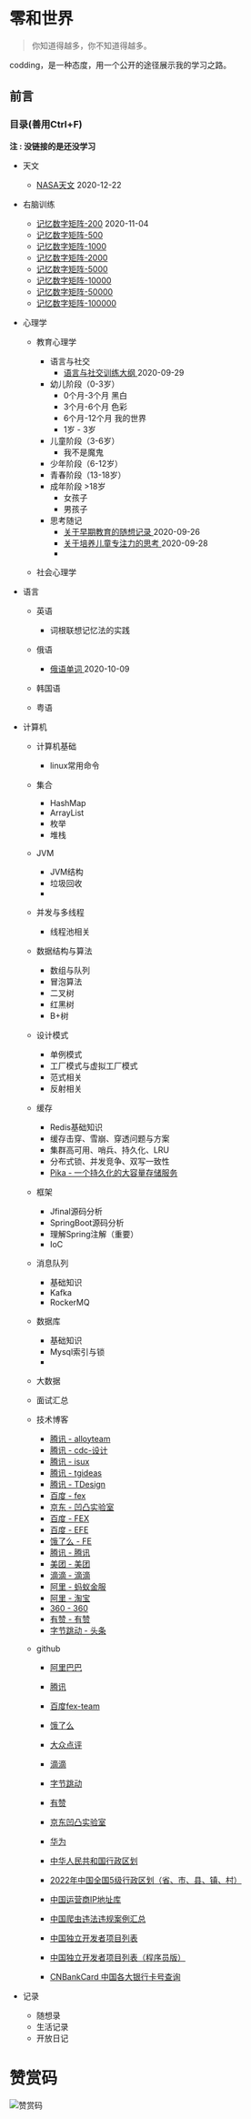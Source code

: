 # 零和世界

> 你知道得越多，你不知道得越多。

codding，是一种态度，用一个公开的途径展示我的学习之路。

## 前言

### 目录(善用Ctrl+F)
**注 : 没链接的是还没学习**

  - 天文
    - [NASA天文](https://www.google.com/sky/) 2020-12-22

  - 右脑训练
    - [记忆数字矩阵-200](http://api.yiung.com/api/memory/getDigitalMatrix?rowsNumber=20&columnsNumber=10) 2020-11-04
    - [记忆数字矩阵-500](http://api.yiung.com/api/memory/getDigitalMatrix?rowsNumber=20&columnsNumber=25) 
    - [记忆数字矩阵-1000](http://api.yiung.com/api/memory/getDigitalMatrix?rowsNumber=20&columnsNumber=50)
    - [记忆数字矩阵-2000](http://api.yiung.com/api/memory/getDigitalMatrix?rowsNumber=20&columnsNumber=100)
    - [记忆数字矩阵-5000](http://api.yiung.com/api/memory/getDigitalMatrix?rowsNumber=20&columnsNumber=250)
    - [记忆数字矩阵-10000](http://api.yiung.com/api/memory/getDigitalMatrix?rowsNumber=20&columnsNumber=500)
    - [记忆数字矩阵-50000](http://api.yiung.com/api/memory/getDigitalMatrix?rowsNumber=20&columnsNumber=2500)
    - [记忆数字矩阵-100000](http://api.yiung.com/api/memory/getDigitalMatrix?rowsNumber=20&columnsNumber=5000)
    
- 心理学

  - 教育心理学
    - 语言与社交
      - [ 语言与社交训练大纲 ](/doc/语言与社交训练大纲.md) 2020-09-29
    - 幼儿阶段（0-3岁）
      - 0个月-3个月 黑白
      - 3个月-6个月 色彩
      - 6个月-12个月 我的世界
      - 1岁 - 3岁 
    - 儿童阶段（3-6岁）
      - 我不是魔鬼
    - 少年阶段（6-12岁）
    - 青春阶段（13-18岁）
    - 成年阶段 >18岁
      - 女孩子
      - 男孩子
    - 思考随记
      - [ 关于早期教育的随想记录 ](/doc/关于早期教育的随想记录.md) 2020-09-26
      - [ 关于培养儿童专注力的思考 ](/doc/关于培养儿童专注力的思考.md) 2020-09-28
      - 
    
  - 社会心理学
  
- 语言

  - 英语
    - 词根联想记忆法的实践
  
  - 俄语
    - [ 俄语单词 ](/doc/俄语单词.md) 2020-10-09
  
  - 韩国语
  
  - 粤语
  


- 计算机

  - 计算机基础

    - linux常用命令
    
  - 集合
    - HashMap
    - ArrayList
    - 枚举
    - 堆栈
    
  - JVM
    - JVM结构
    - 垃圾回收
    -
    
  - 并发与多线程
    - 线程池相关
    
  - 数据结构与算法
    - 数组与队列
    - 冒泡算法
    - 二叉树
    - 红黑树
    - B+树
    
  - 设计模式
    - 单例模式
    - 工厂模式与虚拟工厂模式
    - 范式相关
    - 反射相关
  
  - 缓存
    - Redis基础知识
    - 缓存击穿、雪崩、穿透问题与方案
    - 集群高可用、哨兵、持久化、LRU
    - 分布式锁、并发竞争、双写一致性
    - [Pika - 一个持久化的大容量存储服务](https://github.com/OpenAtomFoundation/pika)
  
  - 框架
    - Jfinal源码分析
    - SpringBoot源码分析
    - 理解Spring注解（重要）
    - IoC
  
  - 消息队列
    - 基础知识
    - Kafka
    - RockerMQ
  
  - 数据库
    - 基础知识
    - Mysql索引与锁
    - 
  
  - 大数据
  
  - 面试汇总
  
  - 技术博客
    - [腾讯 - alloyteam](http://www.alloyteam.com)
    - [腾讯 - cdc-设计](https://cdc.tencent.com)
    - [腾讯 - isux](https://isux.tencent.com)
    - [腾讯 - tgideas](https://tgideas.qq.com)
    - [腾讯 - TDesign](https://tdesign.tencent.com)
    - [百度 - fex](http://fex.baidu.com)
    - [京东 - 凹凸实验室](https://aotu.io)
    - [百度 - FEX](http://fex.baidu.com)
    - [百度 - EFE](http://efe.baidu.com)
    - [饿了么 - FE](https://fe.ele.me)
    - [腾讯 - 腾讯](http://www.alloyteam.com)
    - [美团 - 美团](https://tech.meituan.com)
    - [滴滴 - 滴滴](https://didi.github.io)
    - [阿里 - 蚂蚁金服](https://ant.design)
    - [阿里 - 淘宝](http://taobaofed.org)
    - [360 - 360](https://75team.com)
    - [有赞 - 有赞](https://tech.youzan.com)
    - [字节跳动 - 头条](https://tech.youzan.com)
  - github
    - [阿里巴巴](https://github.com/alibaba)
    - [腾讯](https://github.com/AlloyTeam)
    - [百度fex-team](https://github.com/fex-team)
    - [饿了么](https://github.com/eleme)
    - [大众点评](https://github.com/dianping)
    - [滴滴](https://github.com/didi)
    - [字节跳动](https://github.com/bytedance)
    - [有赞](https://github.com/youzan)
    - [京东凹凸实验室](https://github.com/o2team)
    - [华为](https://github.com/topics/huawei)
    
    - [中华人民共和国行政区划](https://github.com/modood/Administrative-divisions-of-China)
    - [2022年中国全国5级行政区划（省、市、县、镇、村）](https://github.com/adyliu/china_area)
    - [中国运营商IP地址库](https://github.com/gaoyifan/china-operator-ip)
    - [中国爬虫违法违规案例汇总](https://github.com/HiddenStrawberry/Crawler_Illegal_Cases_In_China)
    - [中国独立开发者项目列表](https://github.com/1c7/chinese-independent-developer)
    - [中国独立开发者项目列表（程序员版）](https://github.com/1c7/chinese-independent-developer/blob/master/README-Programmer-Edition.md)
    - [CNBankCard 中国各大银行卡号查询](https://github.com/digglife/cnbankcard)
    
    
- 记录
  - 随想录
  - 生活记录
  - 开放日记
    
    
# 赞赏码
![赞赏码](/images/赞赏码.jpg)
